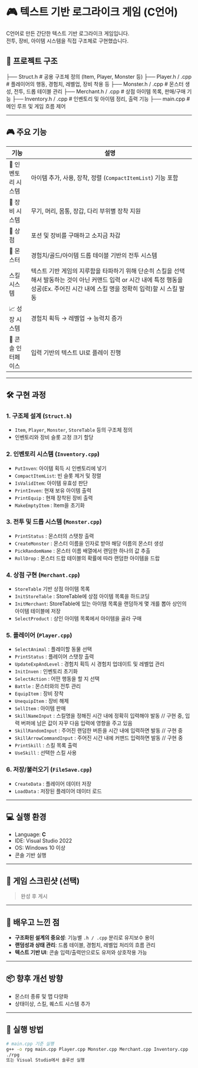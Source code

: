 # 🎮 텍스트 기반 로그라이크 게임 (C언어)

C언어로 만든 간단한 텍스트 기반 로그라이크 게임입니다.  
전투, 장비, 아이템 시스템을 직접 구조체로 구현했습니다.

## 📁 프로젝트 구조

├── Struct.h # 공용 구조체 정의 (Item, Player, Monster 등)
├── Player.h / .cpp # 플레이어의 행동, 경험치, 레벨업, 장비 착용 등
├── Monster.h / .cpp # 몬스터 생성, 전투, 드롭 테이블 관리
├── Merchant.h / .cpp # 상점 아이템 목록, 판매/구매 기능
├── Inventory.h / .cpp # 인벤토리 및 아이템 정리, 출력 기능
├── main.cpp # 메인 루프 및 게임 흐름 제어

---

## 🎮 주요 기능

| 기능 | 설명 |
|------|------|
| 🎒 인벤토리 시스템 | 아이템 추가, 사용, 장착, 정렬 (`CompactItemList`) 기능 포함 |
| 🧤 장비 시스템 | 무기, 머리, 몸통, 장갑, 다리 부위별 장착 지원 |
| 🛒 상점 | 포션 및 장비를 구매하고 소지금 차감 |
| 🐉 몬스터 | 경험치/골드/아이템 드롭 테이블 기반의 전투 시스템 |
| 스킬 시스템 | 텍스트 기반 게임의 지루함을 타파하기 위해 단순히 스킬을 선택해서 발동하는 것이 아닌 커맨드 입력 or 시간 내에 특정 행동을 성공(Ex. 주어진 시간 내에 스킬 명을 정확히 입력)할 시 스킬 발동 |
| 📈 성장 시스템 | 경험치 획득 → 레벨업 → 능력치 증가 |
| 💬 콘솔 인터페이스 | 입력 기반의 텍스트 UI로 플레이 진행 |

---

## 🛠 구현 과정

### 1. 구조체 설계 (`Struct.h`)
- `Item`, `Player`, `Monster`, `StoreTable` 등의 구조체 정의
- 인벤토리와 장비 슬롯 고정 크기 할당

### 2. 인벤토리 시스템 (`Inventory.cpp`)
- `PutInven`: 아이템 획득 시 인벤토리에 넣기  
- `CompactItemList`: 빈 슬롯 제거 및 정렬  
- `IsValidItem`: 아이템 유효성 판단  
- `PrintInven`: 현재 보유 아이템 출력
- `PrintEquip` : 현재 장착된 장비 출력
- `MakeEmptyItem` : Item을 초기화

### 3. 전투 및 드롭 시스템 (`Monster.cpp`)
- `PrintStatus` : 몬스터의 스탯창 출력
- `CreateMonster` : 몬스터 이름을 인자로 받아 해당 이름의 몬스터 생성
- `PickRandomName` : 몬스터 이름 배열에서 랜덤한 하나의 값 추출
- `RollDrop` : 몬스터 드랍 테이블의 확률에 따라 랜덤한 아이템을 드랍

### 4. 상점 구현 (`Merchant.cpp`)
- `StoreTable` 기반 상점 아이템 목록
- `InitStoreTable` : StoreTable에 상점 아이템 목록을 하드코딩
- `InitMerchant`: StoreTable에 있는 아이템 목록을 랜덤하게 몇 개를 뽑아 상인의 아이템 테이블에 저장
- `SelectProduct` : 상인 아이템 목록에서 아이템을 골라 구매

### 5. 플레이어 (`Player.cpp`)
- `SelectAnimal` : 플레이할 동물 선택
- `PrintStatus` : 플레이어 스탯창 출력
- `UpdateExpAndLevel` : 경험치 획득 시 경험치 업데이트 및 레벨업 관리
- `InitInven` : 인벤토리 초기화
- `SelectAction` : 어떤 행동을 할 지 선택
- `Battle` : 몬스터와의 전투 관리
- `EquipItem` : 장비 장착
- `UnequipItem` : 장비 해제
- `SellItem` : 아이템 판매
- `SkillNameInput` : 스킬명을 정해진 시간 내에 정확히 입력해야 발동 // 구현 중, 입력 버퍼에 남은 값이 자꾸 다음 입력에 영향을 주고 있음
- `SkillRandomInput` : 주어진 랜덤한 버튼을 시간 내에 입력하면 발동 // 구현 중
- `SkillArrowCommandInput` : 주어진 시간 내에 커맨드 입력하면 발동 // 구현 중
- `PrintSkill` : 스킬 목록 출력
- `UseSkill` : 선택한 스킬 사용

### 6. 저장/불러오기 (`FileSave.cpp`)
- `CreateData` : 플레이어 데이터 저장
- `LoadData` : 저장된 플레이어 데이터 로드
---

## 💻 실행 환경

- Language: **C**
- IDE: Visual Studio 2022
- OS: Windows 10 이상
- 콘솔 기반 실행

---

## 📸 게임 스크린샷 (선택)

> 완성 후 게시

---

## 📌 배우고 느낀 점

- **구조화된 설계의 중요성**: 기능별 `.h / .cpp` 분리로 유지보수 용이
- **랜덤성과 상태 관리**: 드롭 테이블, 경험치, 레벨업 처리의 흐름 관리
- **텍스트 기반 UI**: 콘솔 입력/출력만으로도 유저와 상호작용 가능

---

## 📦 향후 개선 방향

- 몬스터 종류 및 맵 다양화
- 상태이상, 스킬, 퀘스트 시스템 추가

---

## 📂 실행 방법

```bash
# main.cpp 기준 실행
g++ -o rpg main.cpp Player.cpp Monster.cpp Merchant.cpp Inventory.cpp
./rpg
또는 Visual Studio에서 솔루션 실행
